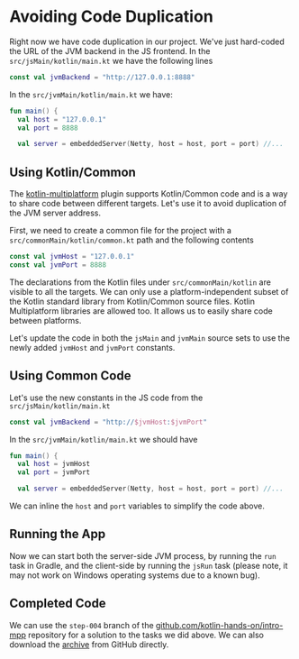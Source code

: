# Avoiding Code Duplication

Right now we have code duplication in our project. We've just hard-coded
the URL of the JVM backend in the JS frontend. In the `src/jsMain/kotlin/main.kt`
we have the following lines

```kotlin
const val jvmBackend = "http://127.0.0.1:8888"
```

In the `src/jvmMain/kotlin/main.kt` we have:

```kotlin
fun main() {
  val host = "127.0.0.1"
  val port = 8888

  val server = embeddedServer(Netty, host = host, port = port) //...
```

## Using Kotlin/Common

The [kotlin-multiplatform](https://kotlinlang.org/docs/reference/building-mpp-with-gradle.html) plugin
supports Kotlin/Common code and is a way to share code
between different targets. Let's use it to avoid duplication
of the JVM server address. 

First, we need to create a common file for the project with a
`src/commonMain/kotlin/common.kt` path and the following contents

```kotlin
const val jvmHost = "127.0.0.1"
const val jvmPort = 8888
``` 

The declarations from the Kotlin files under
`src/commonMain/kotlin` are visible to all the targets. We can only
use a platform-independent subset of the Kotlin standard library
from Kotlin/Common source files. Kotlin Multiplatform libraries are allowed too.
It allows us to easily share code between platforms.

Let's update the code in both the `jsMain` and `jvmMain` source
sets to use the newly added `jvmHost` and `jvmPort` constants.

## Using Common Code

Let's use the new constants in the JS code from the `src/jsMain/kotlin/main.kt`

```kotlin
const val jvmBackend = "http://$jvmHost:$jvmPort"
```

In the `src/jvmMain/kotlin/main.kt` we should have

```kotlin
fun main() {
  val host = jvmHost
  val port = jvmPort

  val server = embeddedServer(Netty, host = host, port = port) //...
```

We can inline the `host` and `port` variables to simplify the code above.

## Running the App

Now we can start both the server-side JVM process,
by running the `run` task in Gradle, and the client-side by running the `jsRun` task (please note, it may
not work on Windows operating systems due to a known bug).

## Completed Code

We can use the `step-004` branch of the
[github.com/kotlin-hands-on/intro-mpp](https://github.com/kotlin-hands-on/intro-mpp)
repository for a solution to the tasks we did above. 
We can also download the
[archive](https://github.com/kotlin-hands-on/intro-mpp/archive/step-004.zip)
from GitHub directly.
  
